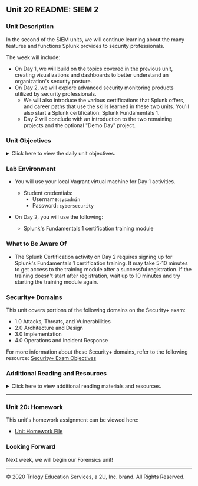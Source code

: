 ## Unit 20 README: SIEM 2

### Unit Description

In the second of the SIEM units, we will continue learning about the many features and functions Splunk provides to security professionals.

The week will include: 

- On Day 1, we will build on the topics covered in the previous unit, creating visualizations and dashboards to better understand an organization's security posture.
- On Day 2, we will explore advanced security monitoring products utilized by security professionals.
  - We will also introduce the various certifications that Splunk offers, and career paths that use the skills learned in these two units. You'll also start a Splunk certification: Splunk Fundamentals 1.
  - Day 2 will conclude with an introduction to the two remaining projects and the optional "Demo Day" project.


### Unit Objectives 

<details>
    <summary>Click here to view the daily unit objectives.</summary>

  <br>

- **Day 1:** Splunk Dashboards and Visualizations

  - Create visualizations of single- and multiple-value searches. 

  - Use the `geostats` and `iplocation` commands to add location-based visualizations to searches. 

  - Combine multiple visualizations in a single dashboard. 

  - Modify dashboards with time range input and drilldown capabilities.
- **Day 2:** Advanced Security Monitoring Tools


  - Differentiate between various advanced security monitoring solutions, such as SOARs, UBAs, and UEBAs, and determine which is appropriate for specific security situations.

  - Work towards a Splunk certification using the Splunk Fundamentals eLearning program. 
  - Introduction to the two remaining projects and the optional "Demo Day" project.

</details>


### Lab Environment

- You will use your local Vagrant virtual machine for Day 1 activities. 

  - Student credentials:
    - Username:`sysadmin`
    - Password: `cybersecurity`
  
 - On Day 2, you will use the following:  

   - Splunk's Fundamentals 1 certification training module 


### What to Be Aware Of


- The Splunk Certification activity on Day 2 requires signing up for Splunk's Fundamentals 1 certification training. It may take 5-10 minutes to get access to the training module after a successful registration. If the training doesn't start after registration, wait up to 10 minutes and try starting the training module again.

### Security+ Domains

This unit covers portions of the following domains on the Security+ exam:

- 1.0 Attacks, Threats, and Vulnerabilities 
- 2.0 Architecture and Design 
- 3.0 Implementation
- 4.0 Operations and Incident Response 

For more information about these Security+ domains, refer to the following resource: [Security+ Exam Objectives](https://comptiacdn.azureedge.net/webcontent/docs/default-source/exam-objectives/comptia-security-sy0-601-exam-objectives-(2-0).pdf?sfvrsn=8c5889ff_2)



### Additional Reading and Resources

<details> 
<summary> Click here to view additional reading materials and resources. </summary>
</br>

These are provided as optional, recommended resources to supplement the concepts covered in this unit.


- **Day 1 Resources**

  - [Splunk: Visualization Reference](https://docs.splunk.com/Documentation/Splunk/8.0.6/Viz/Visualizationreference)
  - [Splunk: Dashboard Tutorial](https://docs.splunk.com/Documentation/Splunk/8.0.6/SearchTutorial/Aboutdashboards#:~:text=Dashboards%20are%20views%20that%20are,are%20usually%20connected%20to%20reports.&text=The%20Dashboard%20Editor%20is%20useful,quickly%20add%20to%20a%20dashboard.)

- **Day 2 Resources**

  - [Splunk: Enterprise Security](https://www.splunk.com/en_us/software/enterprise-security.html)
  - [Splunk: Training](https://www.splunk.com/en_us/training.html)


</details>

---

### Unit 20: Homework

This unit's homework assignment can be viewed here: 

- [Unit Homework File](https://github.com/coding-boot-camp/cybersecurity-v2/tree/jlow3939-patch-2_Unit4_V2_Update/2-Homework/19-SIEMs-2)

### Looking Forward 

Next week, we will begin our Forensics unit!

---


© 2020 Trilogy Education Services, a 2U, Inc. brand. All Rights Reserved.    
